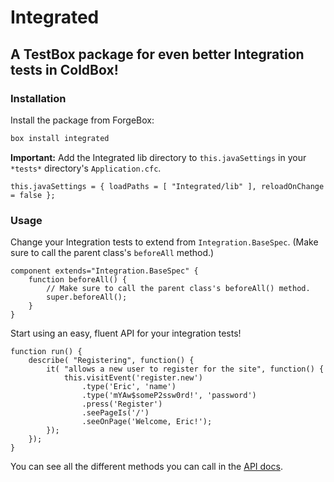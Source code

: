 # Integrated

## A TestBox package for even better Integration tests in ColdBox!

### Installation
Install the package from ForgeBox:

```bash
box install integrated
```

**Important:**
Add the Integrated lib directory to `this.javaSettings` in your `*tests*` directory's `Application.cfc`.

```cfscript
this.javaSettings = { loadPaths = [ "Integrated/lib" ], reloadOnChange = false };
```

### Usage

Change your Integration tests to extend from `Integration.BaseSpec`. (Make sure to call the parent class's `beforeAll` method.)

```cfscript
component extends="Integration.BaseSpec" {
    function beforeAll() {
        // Make sure to call the parent class's beforeAll() method.
        super.beforeAll();
    }
}
```

Start using an easy, fluent API for your integration tests!

```cfscript
function run() {
    describe( "Registering", function() {
        it( "allows a new user to register for the site", function() {
            this.visitEvent('register.new')
                .type('Eric', 'name')
                .type('mYAw$someP2ssw0rd!', 'password')
                .press('Register')
                .seePageIs('/')
                .seeOnPage('Welcome, Eric!');
        });
    });
}
```

You can see all the different methods you can call in the [API docs]().
